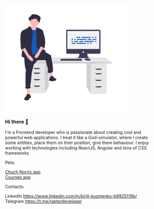 <img height=350 src='https://github.com/GigaGeekKPI/GigaGeekKPI/blob/master/undraw_feeling_proud_qne1.png'></img>
### Hi there 👋

I'm a Frontend developer who is passionate about creating cool and powerful web applications. I treat it like a God-simulator, where I create some entities, place them on their position, give them behaviour. I enjoy working with technologies including ReactJS, Angular and tons of CSS frameworks

Pets:

[Chuch Norris app](https://gigageekkpi.github.io/ChuckNorris-app/)  
[Courses app](https://gigageekkpi.github.io/Courses-app/)

Contacts:

LinkedIn https://www.linkedin.com/in/kirill-kuzmenko-b8925119b/  
Telegram https://t.me/raptordeveloper  
